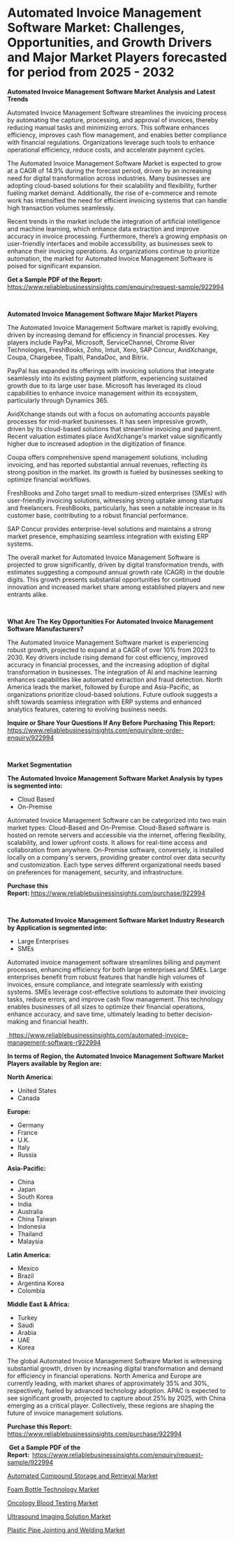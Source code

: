 <p><h1>Automated Invoice Management Software Market: Challenges, Opportunities, and Growth Drivers and Major Market Players forecasted for period from 2025 - 2032</h1></p><p><strong>Automated Invoice Management Software Market Analysis and Latest Trends</strong></p>
<p><p>Automated Invoice Management Software streamlines the invoicing process by automating the capture, processing, and approval of invoices, thereby reducing manual tasks and minimizing errors. This software enhances efficiency, improves cash flow management, and enables better compliance with financial regulations. Organizations leverage such tools to enhance operational efficiency, reduce costs, and accelerate payment cycles.</p><p>The Automated Invoice Management Software Market is expected to grow at a CAGR of 14.9% during the forecast period, driven by an increasing need for digital transformation across industries. Many businesses are adopting cloud-based solutions for their scalability and flexibility, further fueling market demand. Additionally, the rise of e-commerce and remote work has intensified the need for efficient invoicing systems that can handle high transaction volumes seamlessly.</p><p>Recent trends in the market include the integration of artificial intelligence and machine learning, which enhance data extraction and improve accuracy in invoice processing. Furthermore, there’s a growing emphasis on user-friendly interfaces and mobile accessibility, as businesses seek to enhance their invoicing operations. As organizations continue to prioritize automation, the market for Automated Invoice Management Software is poised for significant expansion.</p></p>
<p><strong>Get a Sample PDF of the Report:&nbsp;</strong> <a href="https://www.reliablebusinessinsights.com/enquiry/request-sample/922994?utm_campaign=1138&utm_medium=2&utm_source=Github&utm_content=ia&utm_term=07032025&utm_id=automated-invoice-management-software">https://www.reliablebusinessinsights.com/enquiry/request-sample/922994</a></p>
<p>&nbsp;</p>
<p><strong>Automated Invoice Management Software Major Market Players</strong></p>
<p><p>The Automated Invoice Management Software market is rapidly evolving, driven by increasing demand for efficiency in financial processes. Key players include PayPal, Microsoft, ServiceChannel, Chrome River Technologies, FreshBooks, Zoho, Intuit, Xero, SAP Concur, AvidXchange, Coupa, Chargebee, Tipalti, PandaDoc, and Bitrix.</p><p>PayPal has expanded its offerings with invoicing solutions that integrate seamlessly into its existing payment platform, experiencing sustained growth due to its large user base. Microsoft has leveraged its cloud capabilities to enhance invoice management within its ecosystem, particularly through Dynamics 365.</p><p>AvidXchange stands out with a focus on automating accounts payable processes for mid-market businesses. It has seen impressive growth, driven by its cloud-based solutions that streamline invoicing and payment. Recent valuation estimates place AvidXchange's market value significantly higher due to increased adoption in the digitization of finance.</p><p>Coupa offers comprehensive spend management solutions, including invoicing, and has reported substantial annual revenues, reflecting its strong position in the market. Its growth is fueled by businesses seeking to optimize financial workflows.</p><p>FreshBooks and Zoho target small to medium-sized enterprises (SMEs) with user-friendly invoicing solutions, witnessing strong uptake among startups and freelancers. FreshBooks, particularly, has seen a notable increase in its customer base, contributing to a robust financial performance.</p><p>SAP Concur provides enterprise-level solutions and maintains a strong market presence, emphasizing seamless integration with existing ERP systems.</p><p>The overall market for Automated Invoice Management Software is projected to grow significantly, driven by digital transformation trends, with estimates suggesting a compound annual growth rate (CAGR) in the double digits. This growth presents substantial opportunities for continued innovation and increased market share among established players and new entrants alike.</p></p>
<p>&nbsp;</p>
<p><strong>What Are The Key Opportunities For Automated Invoice Management Software Manufacturers?</strong></p>
<p><p>The Automated Invoice Management Software market is experiencing robust growth, projected to expand at a CAGR of over 10% from 2023 to 2030. Key drivers include rising demand for cost efficiency, improved accuracy in financial processes, and the increasing adoption of digital transformation in businesses. The integration of AI and machine learning enhances capabilities like automated extraction and fraud detection. North America leads the market, followed by Europe and Asia-Pacific, as organizations prioritize cloud-based solutions. Future outlook suggests a shift towards seamless integration with ERP systems and enhanced analytics features, catering to evolving business needs.</p></p>
<p><strong>Inquire or Share Your Questions If Any Before Purchasing This Report:</strong> <a href="https://www.reliablebusinessinsights.com/enquiry/pre-order-enquiry/922994?utm_campaign=1138&utm_medium=2&utm_source=Github&utm_content=ia&utm_term=07032025&utm_id=automated-invoice-management-software">https://www.reliablebusinessinsights.com/enquiry/pre-order-enquiry/922994</a></p>
<p>&nbsp;</p>
<p><strong>Market Segmentation</strong></p>
<p><strong>The Automated Invoice Management Software Market Analysis by types is segmented into:</strong></p>
<p><ul><li>Cloud Based</li><li>On-Premise</li></ul></p>
<p><p>Automated Invoice Management Software can be categorized into two main market types: Cloud-Based and On-Premise. Cloud-Based software is hosted on remote servers and accessible via the internet, offering flexibility, scalability, and lower upfront costs. It allows for real-time access and collaboration from anywhere. On-Premise software, conversely, is installed locally on a company's servers, providing greater control over data security and customization. Each type serves different organizational needs based on preferences for management, security, and infrastructure.</p></p>
<p><strong>Purchase this Report:&nbsp;</strong><a href="https://www.reliablebusinessinsights.com/purchase/922994?utm_campaign=1138&utm_medium=2&utm_source=Github&utm_content=ia&utm_term=07032025&utm_id=automated-invoice-management-software">https://www.reliablebusinessinsights.com/purchase/922994</a></p>
<p>&nbsp;</p>
<p><strong>The Automated Invoice Management Software Market Industry Research by Application is segmented into:</strong></p>
<p><ul><li>Large Enterprises</li><li>SMEs</li></ul></p>
<p><p>Automated invoice management software streamlines billing and payment processes, enhancing efficiency for both large enterprises and SMEs. Large enterprises benefit from robust features that handle high volumes of invoices, ensure compliance, and integrate seamlessly with existing systems. SMEs leverage cost-effective solutions to automate their invoicing tasks, reduce errors, and improve cash flow management. This technology enables businesses of all sizes to optimize their financial operations, enhance accuracy, and save time, ultimately leading to better decision-making and financial health.</p></p>
<p><a href="https://www.reliablebusinessinsights.com/automated-invoice-management-software-r922994?utm_campaign=1138&utm_medium=2&utm_source=Github&utm_content=ia&utm_term=07032025&utm_id=automated-invoice-management-software">&nbsp;https://www.reliablebusinessinsights.com/automated-invoice-management-software-r922994</a></p>
<p><strong>In terms of Region, the Automated Invoice Management Software Market Players available by Region are:</strong></p>
<p>
    <p> <strong> North America: </strong>
        <ul>
            <li>United States</li>
            <li>Canada</li>
        </ul>
        </p> 
    <p> <strong> Europe: </strong>
        <ul>
            <li>Germany</li>
            <li>France</li>
            <li>U.K.</li>
            <li>Italy</li>
            <li>Russia</li>
        </ul>
        </p> 
    <p> <strong> Asia-Pacific: </strong>
        <ul>
            <li>China</li>
            <li>Japan</li>
            <li>South Korea</li>
            <li>India</li>
            <li>Australia</li>
            <li>China Taiwan</li>
            <li>Indonesia</li>
            <li>Thailand</li>
            <li>Malaysia</li>
        </ul>
        </p> 
    <p> <strong> Latin America: </strong>
        <ul>
            <li>Mexico</li>
            <li>Brazil</li>
            <li>Argentina Korea</li>
            <li>Colombia</li>
        </ul>
        </p> 
    <p> <strong> Middle East & Africa: </strong>
        <ul>
            <li>Turkey</li>
            <li>Saudi</li>
            <li>Arabia</li>
            <li>UAE</li>
            <li>Korea</li>
        </ul>
    </p>
    </p>
<p><p>The global Automated Invoice Management Software Market is witnessing substantial growth, driven by increasing digital transformation and demand for efficiency in financial operations. North America and Europe are currently leading, with market shares of approximately 35% and 30%, respectively, fueled by advanced technology adoption. APAC is expected to see significant growth, projected to capture about 25% by 2025, with China emerging as a critical player. Collectively, these regions are shaping the future of invoice management solutions.</p></p>
<p><strong>Purchase this Report: </strong><a href="https://www.reliablebusinessinsights.com/purchase/922994?utm_campaign=1138&utm_medium=2&utm_source=Github&utm_content=ia&utm_term=07032025&utm_id=automated-invoice-management-software">https://www.reliablebusinessinsights.com/purchase/922994</a></p>
<p>&nbsp;<strong>Get a Sample PDF of the Report:&nbsp;&nbsp;</strong><a href="https://www.reliablebusinessinsights.com/enquiry/request-sample/922994?utm_campaign=1138&utm_medium=2&utm_source=Github&utm_content=ia&utm_term=07032025&utm_id=automated-invoice-management-software">https://www.reliablebusinessinsights.com/enquiry/request-sample/922994</a></p>
<p><strong></strong></p>
<p><p><a href="https://github.com/bhuraoutenc8/Market-Research-Report-List-1/blob/main/automated-compound-storage-and-retrieval-market.md?utm_campaign=1138&utm_medium=2&utm_source=Github&utm_content=ia&utm_term=07032025&utm_id=automated-invoice-management-software">Automated Compound Storage and Retrieval Market</a></p><p><a href="https://github.com/tandepinho3p/Market-Research-Report-List-1/blob/main/foam-bottle-technology-market.md?utm_campaign=1138&utm_medium=2&utm_source=Github&utm_content=ia&utm_term=07032025&utm_id=automated-invoice-management-software">Foam Bottle Technology Market</a></p><p><a href="https://github.com/cezilfinerv9/Market-Research-Report-List-1/blob/main/oncology-blood-testing-market.md?utm_campaign=1138&utm_medium=2&utm_source=Github&utm_content=ia&utm_term=07032025&utm_id=automated-invoice-management-software">Oncology Blood Testing Market</a></p><p><a href="https://github.com/syskamazucqa/Market-Research-Report-List-1/blob/main/ultrasound-imaging-solution-market.md?utm_campaign=1138&utm_medium=2&utm_source=Github&utm_content=ia&utm_term=07032025&utm_id=automated-invoice-management-software">Ultrasound Imaging Solution Market</a></p><p><a href="https://github.com/lelkohydesyj/Market-Research-Report-List-1/blob/main/plastic-pipe-jointing-and-welding-market.md?utm_campaign=1138&utm_medium=2&utm_source=Github&utm_content=ia&utm_term=07032025&utm_id=automated-invoice-management-software">Plastic Pipe Jointing and Welding Market</a></p></p>